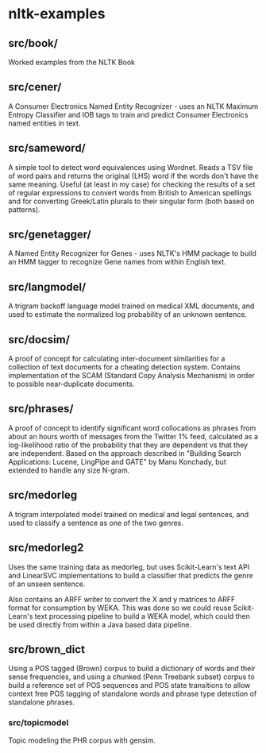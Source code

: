 nltk-examples
=============

## src/book/

Worked examples from the NLTK Book

## src/cener/

A Consumer Electronics Named Entity Recognizer - uses an NLTK Maximum Entropy
Classifier and IOB tags to train and predict Consumer Electronics named entities
in text.

## src/sameword/

A simple tool to detect word equivalences using Wordnet. Reads a TSV file of word pairs and returns the original (LHS) word if the words don't have the same meaning. Useful (at least in my case) for checking the results of a set of regular expressions to convert words from British to American spellings and for converting Greek/Latin plurals to their singular form (both based on patterns).

## src/genetagger/

A Named Entity Recognizer for Genes - uses NLTK's HMM package to build an HMM tagger to recognize Gene names from within English text.

## src/langmodel/

A trigram backoff language model trained on medical XML documents, and used to estimate the normalized log probability of an unknown sentence.

## src/docsim/

A proof of concept for calculating inter-document similarities for a collection of text documents for a cheating detection system. Contains implementation of the SCAM (Standard Copy Analysis Mechanism) in order to possible near-duplicate documents.

## src/phrases/

A proof of concept to identify significant word collocations as phrases from about an hours worth of messages from the Twitter 1% feed, calculated as a log-likelihood ratio of the probability that they are dependent vs that they are independent. Based on the approach described in "Building Search Applications: Lucene, LingPipe and GATE" by Manu Konchady, but extended to handle any size N-gram.

## src/medorleg

A trigram interpolated model trained on medical and legal sentences, and used to classify a sentence as one of the two genres.

## src/medorleg2

Uses the same training data as medorleg, but uses Scikit-Learn's text API and LinearSVC implementations to build a classifier that predicts the genre of an unseen sentence.

Also contains an ARFF writer to convert the X and y matrices to ARFF format for consumption by WEKA. This was done so we could reuse Scikit-Learn's text processing pipeline to build a WEKA model, which could then be used directly from within a Java based data pipeline.

## src/brown\_dict

Using a POS tagged (Brown) corpus to build a dictionary of words and their sense frequencies, and using a chunked (Penn Treebank subset) corpus to build a reference set of POS sequences and POS state transitions to allow context free POS tagging of standalone words and phrase type detection of standalone phrases.

### src/topicmodel

Topic modeling the PHR corpus with gensim.
